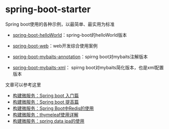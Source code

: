 spring-boot-starter
===========

Spring boot使用的各种示例，以最简单、最实用为标准


- [spring-boot-helloWorld](https://github.com/ityouknow/spring-home/tree/master/spring-boot/spring-boot-helloWorld)：spring-boot的helloWorld版本

- [spring-boot-web](https://github.com/ityouknow/spring-home/tree/master/spring-boot/spring-boot-web)：web开发综合使用案例

- [spring-boot-mybaits-annotation](https://github.com/ityouknow/spring-boot-starter/tree/master/mybaits-spring-boot/spring-boot-mybaits-annotation)：spirng boot对mybaits注解版本

- [spring-boot-mybaits-xml](https://github.com/ityouknow/spring-boot-starter/tree/master/mybaits-spring-boot/spring-boot-mybaits-xml)：
spirng boot对mybaits简化版本，也是xml配置版本


文章可以参考这里

- [构建微服务：Spring boot 入门篇](http://www.cnblogs.com/ityouknow/p/5662753.html)
- [构建微服务：Spring boot 提高篇](http://www.ityouknow.com/spring%20boot/2016/02/03/%E6%9E%84%E5%BB%BA%E5%BE%AE%E6%9C%8D%E5%8A%A1-Spring-boot-%E6%8F%90%E9%AB%98%E7%AF%87.html)
- [构建微服务：Spring Boot中Redis的使用](http://www.ityouknow.com/spring%20boot/2016/03/06/%E6%9E%84%E5%BB%BA%E5%BE%AE%E6%9C%8D%E5%8A%A1-Spring-Boot%E4%B8%ADRedis%E7%9A%84%E4%BD%BF%E7%94%A8.html)
- [构建微服务：thymeleaf使用详解](http://www.ityouknow.com/thymeleaf/2016/05/01/%E6%9E%84%E5%BB%BA%E5%BE%AE%E6%9C%8D%E5%8A%A1-thymeleaf%E4%BD%BF%E7%94%A8%E8%AF%A6%E8%A7%A3.html)
- [构建微服务：spring data jpa的使用](http://www.ityouknow.com/spring%20data%20jpa/2016/08/20/%E6%9E%84%E5%BB%BA%E5%BE%AE%E6%9C%8D%E5%8A%A1-spring-data-jpa%E7%9A%84%E4%BD%BF%E7%94%A8.html)

